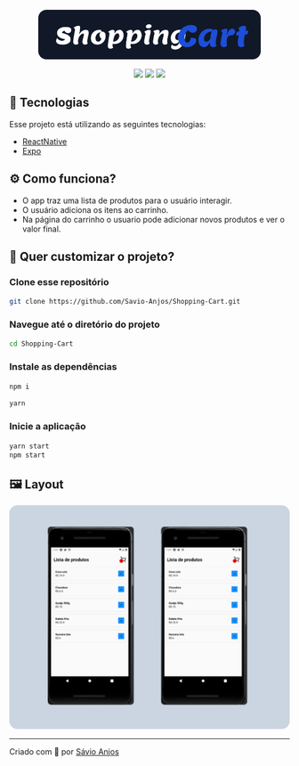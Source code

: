 <p align='center'><img width='400' src="./.github/logo.svg"/></p>

 <p align='center'>

<img src="https://img.shields.io/github/repo-size/Savio-Anjos/Shopping-Cart?color=1D4ED8">
<img src="https://img.shields.io/github/languages/count/Savio-Anjos/Shopping-Cart?color=1D4ED8">
<img src="https://img.shields.io/github/last-commit/Savio-Anjos/Shopping-Cart?color=01D4ED8">

</p>

## 🚀 Tecnologias

Esse projeto está utilizando as seguintes tecnologias:

- [ReactNative](https://reactnative.dev/)
- [Expo](https://expo.dev/)

## ⚙️ Como funciona?

- O app traz uma lista de produtos para o usuário interagir.
- O usuário adiciona os itens ao carrinho.
- Na página do carrinho o usuario pode adicionar novos produtos e ver o valor final.

## 🎲 Quer customizar o projeto?

### Clone esse repositório

```bash
git clone https://github.com/Savio-Anjos/Shopping-Cart.git

```

### Navegue até o diretório do projeto

```bash
cd Shopping-Cart
```

### Instale as dependências

```bash
npm i
```

```bash
yarn
```

### Inicie a aplicação

```bash
yarn start
npm start
```

## 🖼️ Layout

<img src=".github/layout.png" />

---

<p>Criado com 💙 por <a href='https://github.com/Savio-Anjos/' target='_blank'>Sávio Anjos</a></p>

